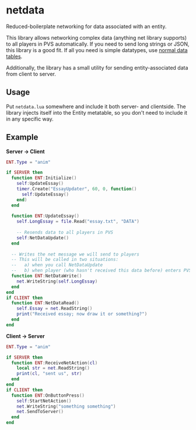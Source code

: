 # netdata

Reduced-boilerplate networking for data associated with an entity.

This library allows networking complex data (anything net library supports) to all players in PVS automatically. If you need to send long strings or JSON, this library is a good fit. If all you need is simple datatypes, use [normal data tables](https://wiki.facepunch.com/gmod/Networking_Entities).

Additionally, the library has a small utility for sending entity-associated data from client to server.

## Usage

Put `netdata.lua` somewhere and include it both server- and clientside. The library injects itself into the Entity metatable, so you don't need to include it in any specific way.

## Example

**Server -> Client**

```lua
ENT.Type = "anim"

if SERVER then
  function ENT:Initialize()
    self:UpdateEssay()
    timer.Create("EssayUpdater", 60, 0, function()
      self:UpdateEssay()
    end)
  end
  
  function ENT:UpdateEssay()
    self.LongEssay = file.Read("essay.txt", "DATA")
    
    -- Resends data to all players in PVS
    self:NetDataUpdate()
  end
  
  -- Writes the net message we will send to players
  -- This will be called in two situations:
  --   a) when you call NetDataUpdate
  --   b) when player (who hasn't received this data before) enters PVS 
  function ENT:NetDataWrite()
    net.WriteString(self.LongEssay)
  end
end
if CLIENT then
  function ENT:NetDataRead()
    self.Essay = net.ReadString()
    print("Received essay; now draw it or something?")
  end
end
```

**Client -> Server**

```lua
ENT.Type = "anim"

if SERVER then
  function ENT:ReceiveNetAction(cl)
    local str = net.ReadString()
    print(cl, "sent us", str)
  end
end
if CLIENT then
  function ENT:OnButtonPress()
    self:StartNetAction()
    net.WriteString("something something")
    net.SendToServer()
  end
end
```
